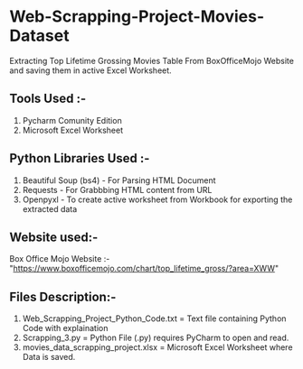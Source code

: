 # Web-Scrapping-Project-Movies-Dataset
Extracting Top Lifetime Grossing Movies Table From BoxOfficeMojo Website and saving them in active Excel Worksheet.

## Tools Used :-
1. Pycharm Comunity Edition
2. Microsoft Excel Worksheet

## Python Libraries Used :-
1. Beautiful Soup (bs4) - For Parsing HTML Document
2. Requests - For Grabbbing HTML content from URL
3. Openpyxl - To create active worksheet from Workbook for exporting the extracted data

## Website used:-
Box Office Mojo Website :- "https://www.boxofficemojo.com/chart/top_lifetime_gross/?area=XWW"

## Files Description:-
1. Web_Scrapping_Project_Python_Code.txt = Text file containing Python Code with explaination
2. Scrapping_3.py = Python File (.py) requires PyCharm to open and read.
3. movies_data_scrapping_project.xlsx = Microsoft Excel Worksheet where Data is saved.
